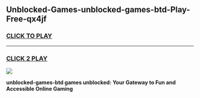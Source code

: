 
## Unblocked-Games-unblocked-games-btd-Play-Free-qx4jf
<h3>
<a href="https://premium76.site?title=unblocked-games-btd&ref=23A">CLICK TO PLAY</a></h3>
<hr>

<h3>
<a href="https://premium76.site?title=unblocked-games-btd&ref=23A">CLICK 2 PLAY</a>
  
</h3>

<a href="https://premium76.site?title=unblocked-games-btd&ref=23A"><img src="https://clearcache.store/games.png"></a>


**unblocked-games-btd games unblocked: Your Gateway to Fun and Accessible Online Gaming**
